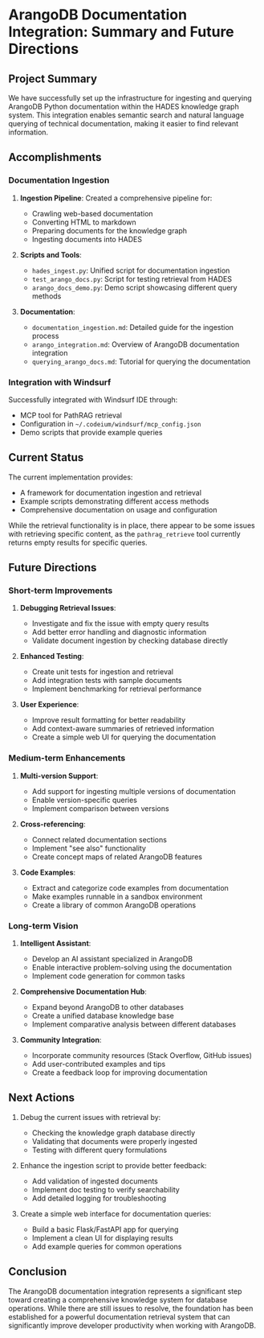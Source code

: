 # ArangoDB Documentation Integration: Summary and Future Directions

## Project Summary

We have successfully set up the infrastructure for ingesting and querying ArangoDB Python documentation within the HADES knowledge graph system. This integration enables semantic search and natural language querying of technical documentation, making it easier to find relevant information.

## Accomplishments

### Documentation Ingestion

1. **Ingestion Pipeline**: Created a comprehensive pipeline for:
   - Crawling web-based documentation
   - Converting HTML to markdown
   - Preparing documents for the knowledge graph
   - Ingesting documents into HADES

2. **Scripts and Tools**:
   - `hades_ingest.py`: Unified script for documentation ingestion
   - `test_arango_docs.py`: Script for testing retrieval from HADES
   - `arango_docs_demo.py`: Demo script showcasing different query methods

3. **Documentation**:
   - `documentation_ingestion.md`: Detailed guide for the ingestion process
   - `arango_integration.md`: Overview of ArangoDB documentation integration
   - `querying_arango_docs.md`: Tutorial for querying the documentation

### Integration with Windsurf

Successfully integrated with Windsurf IDE through:
- MCP tool for PathRAG retrieval
- Configuration in `~/.codeium/windsurf/mcp_config.json`
- Demo scripts that provide example queries

## Current Status

The current implementation provides:
- A framework for documentation ingestion and retrieval
- Example scripts demonstrating different access methods
- Comprehensive documentation on usage and configuration

While the retrieval functionality is in place, there appear to be some issues with retrieving specific content, as the `pathrag_retrieve` tool currently returns empty results for specific queries.

## Future Directions

### Short-term Improvements

1. **Debugging Retrieval Issues**:
   - Investigate and fix the issue with empty query results
   - Add better error handling and diagnostic information
   - Validate document ingestion by checking database directly

2. **Enhanced Testing**:
   - Create unit tests for ingestion and retrieval
   - Add integration tests with sample documents
   - Implement benchmarking for retrieval performance

3. **User Experience**:
   - Improve result formatting for better readability
   - Add context-aware summaries of retrieved information
   - Create a simple web UI for querying the documentation

### Medium-term Enhancements

1. **Multi-version Support**:
   - Add support for ingesting multiple versions of documentation
   - Enable version-specific queries
   - Implement comparison between versions

2. **Cross-referencing**:
   - Connect related documentation sections
   - Implement "see also" functionality
   - Create concept maps of related ArangoDB features

3. **Code Examples**:
   - Extract and categorize code examples from documentation
   - Make examples runnable in a sandbox environment
   - Create a library of common ArangoDB operations

### Long-term Vision

1. **Intelligent Assistant**:
   - Develop an AI assistant specialized in ArangoDB
   - Enable interactive problem-solving using the documentation
   - Implement code generation for common tasks

2. **Comprehensive Documentation Hub**:
   - Expand beyond ArangoDB to other databases
   - Create a unified database knowledge base
   - Implement comparative analysis between different databases

3. **Community Integration**:
   - Incorporate community resources (Stack Overflow, GitHub issues)
   - Add user-contributed examples and tips
   - Create a feedback loop for improving documentation

## Next Actions

1. Debug the current issues with retrieval by:
   - Checking the knowledge graph database directly
   - Validating that documents were properly ingested
   - Testing with different query formulations

2. Enhance the ingestion script to provide better feedback:
   - Add validation of ingested documents
   - Implement doc testing to verify searchability
   - Add detailed logging for troubleshooting

3. Create a simple web interface for documentation queries:
   - Build a basic Flask/FastAPI app for querying
   - Implement a clean UI for displaying results
   - Add example queries for common operations

## Conclusion

The ArangoDB documentation integration represents a significant step toward creating a comprehensive knowledge system for database operations. While there are still issues to resolve, the foundation has been established for a powerful documentation retrieval system that can significantly improve developer productivity when working with ArangoDB.
